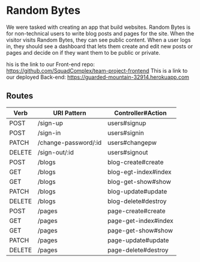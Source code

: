 
# Random Bytes

We were tasked with creating an app that build websites.  Random Bytes is for non-technical users to write blog posts and pages for the site. When the visitor visits Random Bytes, they can see public content. When a user logs in, they should see a dashboard that lets them create and edit new posts or pages and decide on if they want them to be public or private.

his is the link to our Front-end repo: https://github.com/SquadComplex/team-project-frontend
This is a link to our deployed Back-end: https://guarded-mountain-32914.herokuapp.com


## Routes

Verb |	URI Pattern |	Controller#Action
--- | --- | ---
POST |	/sign-up |	users#signup
POST |	/sign-in |	users#signin
PATCH |	/change-password/:id |	users#changepw
DELETE |	/sign-out/:id |	users#signout
POST |	/blogs |	blog-create#create
GET |	/blogs |	blog-egt-index#index
GET |	/blogs |	blog-get-show#show
PATCH |	/blogs |	blog-update#update
DELETE |	/blogs |	blog-delete#destroy
POST |	/pages |	page-create#create
GET |	/pages |	page-get-index#index
GET |	/pages |	page-get-show#show
PATCH |	/pages |	page-update#update
DELETE |	/pages |	page-delete#destroy
